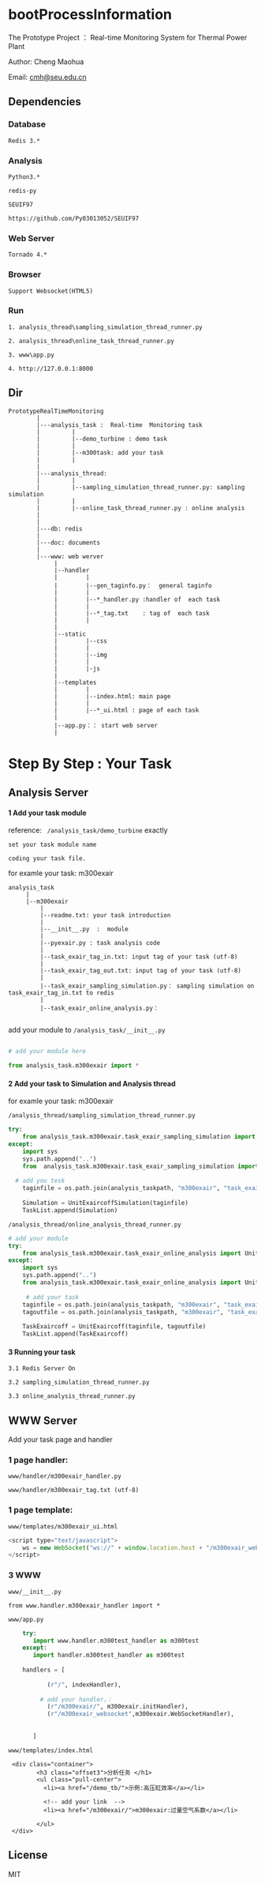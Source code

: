 # bootProcessInformation

The Prototype Project ： Real-time Monitoring System for Thermal Power Plant 

Author:   Cheng Maohua

Email:    cmh@seu.edu.cn

## Dependencies

### Database

    Redis 3.*

### Analysis
	
	Python3.*  
	
	redis-py

	SEUIF97 
	
	https://github.com/Py03013052/SEUIF97

### Web Server

	Tornado 4.*

### Browser

	Support Websocket(HTML5)
	
### Run

	1. analysis_thread\sampling_simulation_thread_runner.py
	
	2. analysis_thread\online_task_thread_runner.py
	
	3. www\app.py
	
	4. http://127.0.0.1:8000

## Dir
```
PrototypeRealTimeMonitoring
        |
        |---analysis_task :  Real-time  Monitoring task
        |         |
        |         |--demo_turbine : demo task 
        |         |
        |         |--m300task: add your task
        |         | 
        |
        |---analysis_thread: 
        |         |
        |         |--sampling_simulation_thread_runner.py: sampling simulation
        |         |
        |         |--online_task_thread_runner.py : online analysis
        |
        |
        |---db: redis
        |
        |---doc: documents
        |
        |---www: web werver
             |
             |--handler
             |        |
             |        |--gen_taginfo.py：  general taginfo
             |        |
             |        |--*_handler.py :handler of  each task
             |        | 
             |        |--*_tag.txt    : tag of  each task
             |        |
             |
             |--static
             |        |--css    
             |        |
             |        |--img
             |        |
             |        |-js  
             |
             |--templates
             |        |
             |        |--index.html: main page
             |        |
             |        |--*_ui.html : page of each task
             |
             |--app.py：： start web server
             |
 ```     
 
# Step By Step : Your Task

## Analysis Server

#### 1 Add your task module 

reference: ``` /analysis_task/demo_turbine```  exactly

    set your task module name

    coding your task file.

for examle your task:  m300exair

```
analysis_task
     |
     |--m300exair
         |
         |--readme.txt: your task introduction
         |
         |--__init__.py  :  module
         |
         |--pyexair.py : task analysis code
         |
         |--task_exair_tag_in.txt: input tag of your task (utf-8)
         |
         |--task_exair_tag_out.txt: input tag of your task (utf-8)
         |
         |--task_exair_sampling_simulation.py： sampling simulation on task_exair_tag_in.txt to redis
         |
         |--task_exair_online_analysis.py：
 
```
 
add your module to  `/analysis_task/__init__.py`
```python

# add your module here

from analysis_task.m300exair import *

```

#### 2  Add your task to Simulation and Analysis thread

for examle your task:  m300exair

`/analysis_thread/sampling_simulation_thread_runner.py`

```python
try:   
    from analysis_task.m300exair.task_exair_sampling_simulation import UnitExaircoffSimulation
except:
    import sys
    sys.path.append("..")
    from  analysis_task.m300exair.task_exair_sampling_simulation import  UnitExaircoffSimulation
 
  # add you tesk
    taginfile = os.path.join(analysis_taskpath, "m300exair", "task_exair_tag_in.txt")
    
    Simulation = UnitExaircoffSimulation(taginfile)
    TaskList.append(Simulation)    
```

`/analysis_thread/online_analysis_thread_runner.py`

```python
# add your module 
try:
    from analysis_task.m300exair.task_exair_online_analysis import UnitExaircoff
except:
    import sys
    sys.path.append("..")
    from analysis_task.m300exair.task_exair_online_analysis import UnitExaircoff
    
     # add your task
    taginfile = os.path.join(analysis_taskpath, "m300exair", "task_exair_tag_in.txt")
    tagoutfile = os.path.join(analysis_taskpath, "m300exair", "task_exair_tag_out.txt")
    
    TaskExaircoff = UnitExaircoff(taginfile, tagoutfile)
    TaskList.append(TaskExaircoff)
```  

#### 3 Running your task 
    
    3.1 Redis Server On
    
    3.2 sampling_simulation_thread_runner.py
    
    3.3 online_analysis_thread_runner.py

## WWW Server

Add your task page and handler

### 1  page handler: 

`www/handler/m300exair_handler.py`  
    
`www/handler/m300exair_tag.txt (utf-8)`
     

### 1  page template: 

 `www/templates/m300exair_ui.html `
  
 ```javascript 
 <script type="text/javascript"> 
     ws = new WebSocket("ws://" + window.location.host + "/m300exair_websocket");
 </script>
```    
   
 
### 3  WWW 

`www/__init__.py`
    
    from www.handler.m300exair_handler import *
  
`www/app.py`
    
 ```python  
     try:
        import www.handler.m300test_handler as m300test
     except:
        import handler.m300test_handler as m300test  
     
     handlers = [
           
            (r"/", indexHandler),
           
          # add your handler，： 
            (r"/m300exair/", m300exair.initHandler),
            (r"/m300exair_websocket",m300exair.WebSocketHandler),
            
            
        ]
```

`www/templates/index.html`

```
 <div class="container">
        <h3 class="offset3">分析任务 </h1>
        <ul class="pull-center">
	      <li><a href="/demo_tb/">示例:高压缸效率</a></li>
         
          <!-- add your link  --> 
          <li><a href="/m300exair/">m300exair:过量空气系数</a></li> 
    
        </ul>
 </div>
```         
 
## License

MIT           